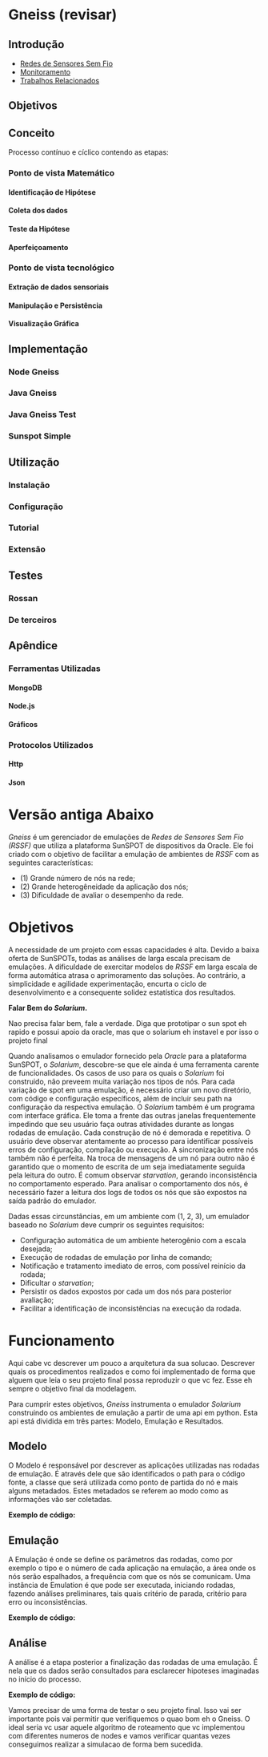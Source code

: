 Gneiss (revisar) 
======

Introdução
----------

* [Redes de Sensores Sem Fio](rssf.md)
* [Monitoramento](monitoramento.md)
* [Trabalhos Relacionados](relacionados.md)

Objetivos
---------

Conceito
--------

Processo contínuo e cíclico contendo as etapas:

### Ponto de vista Matemático

#### Identificação de Hipótese
#### Coleta dos dados
#### Teste da Hipótese
#### Aperfeiçoamento

### Ponto de vista tecnológico

#### Extração de dados sensoriais
#### Manipulação e Persistência
#### Visualização Gráfica

Implementação
-------------

### Node Gneiss
### Java Gneiss
### Java Gneiss Test
### Sunspot Simple

Utilização
----------

### Instalação
### Configuração
### Tutorial
### Extensão

Testes
------

### Rossan
### De terceiros

Apêndice
--------

### Ferramentas Utilizadas

#### MongoDB
#### Node.js
#### Gráficos

### Protocolos Utilizados

#### Http
#### Json

Versão antiga Abaixo
====================

*Gneiss* é um gerenciador de emulações de *Redes de Sensores Sem Fio (RSSF)*
que utiliza a plataforma SunSPOT de dispositivos da Oracle. Ele foi criado
com o objetivo de facilitar a emulação de ambientes de *RSSF* com as
seguintes características:

* (1) Grande número de nós na rede;
* (2) Grande heterogêneidade da aplicação dos nós;
* (3) Dificuldade de avaliar o desempenho da rede.

Objetivos
=========

A necessidade de um projeto com essas capacidades é alta. Devido a baixa
oferta de SunSPOTs, todas as análises de larga escala precisam de emulações. A
dificuldade de exercitar modelos de *RSSF* em larga escala de forma automática
atrasa o aprimoramento das soluções. Ao contrário, a simplicidade e agilidade
experimentação, encurta o ciclo de desenvolvimento e a consequente solidez
estatística dos resultados.  

**Falar Bem do *Solarium*.**  

<Claudio>
Nao precisa falar bem, fale a verdade. Diga que prototipar o sun spot eh rapido e possui apoio da oracle,
mas que o solarium eh instavel e por isso o projeto final
</Claudio>

Quando analisamos o emulador fornecido pela *Oracle* para a plataforma SunSPOT,
o *Solarium*, descobre-se que ele ainda é uma ferramenta carente de funcionalidades.
Os casos de uso para os quais o *Solarium* foi construido, não preveem muita variação
nos tipos de nós. Para cada variação de spot em uma emulação, é necessário criar um
novo diretório, com código e configuração específicos, além de incluir seu path na
configuração da respectiva emulação.
O *Solarium* também é um programa com interface gráfica. Ele toma a frente das outras
janelas frequentemente impedindo que seu usuário faça outras atividades durante as
longas rodadas de emulação.
Cada construção de nó é demorada e repetitiva. O usuário deve observar atentamente
ao processo para identificar possíveis erros de configuração, compilação ou execução.
A sincronização entre nós também não é perfeita. Na troca de mensagens de um nó para
outro não é garantido que o momento de escrita de um seja imediatamente seguida pela
leitura do outro. É comum observar *starvation*, gerando inconsistência no comportamento
esperado.
Para analisar o comportamento dos nós, é necessário fazer a leitura dos logs de todos
os nós que são expostos na saída padrão do emulador.  

Dadas essas circunstâncias, em um ambiente com (1, 2, 3), um emulador baseado no *Solarium*
deve cumprir os seguintes requisitos:

* Configuração automática de um ambiente heterogênio com a escala desejada;
* Execução de rodadas de emulação por linha de comando;
* Notificação e tratamento imediato de erros, com possível reinício da rodada;
* Dificultar o *starvation*;
* Persistir os dados expostos por cada um dos nós para posterior avaliação;
* Facilitar a identificação de inconsistências na execução da rodada.

Funcionamento
=============

<Claudio>

Aqui cabe vc descrever um pouco a arquitetura da sua solucao. Descrever quais os 
procedimentos realizados e como foi implementado de forma que alguem que leia o seu projeto final possa
reproduzir o que vc fez. Esse eh sempre o objetivo final da modelagem.

</Claudio>

Para cumprir estes objetivos, *Gneiss* instrumenta o emulador *Solarium* construindo os
ambientes de emulação a partir de uma api em python. Esta api está dividida em três partes:
Modelo, Emulação e Resultados.

Modelo
------

O Modelo é responsável por descrever as aplicações utilizadas nas rodadas de emulação.
É através dele que são identificados o path para o código fonte, a classe que será utilizada
como ponto de partida do nó e mais alguns metadados. Estes metadados se referem ao modo como
as informações vão ser coletadas.

**Exemplo de código:**

Emulação
--------

A Emulação é onde se define os parâmetros das rodadas, como por exemplo o tipo e o número de
cada aplicação na emulação, a área onde os nós serão espalhados, a frequência com que os nós
se comunicam. Uma instância de Emulation é que pode ser executada, iniciando rodadas, fazendo
análises preliminares, tais quais critério de parada, critério para erro ou inconsistências.

**Exemplo de código:**

Análise
-------

A análise é a etapa posterior a finalização das rodadas de uma emulação. É nela que os dados
serão consultados para esclarecer hipoteses imaginadas no início do processo.

**Exemplo de código:**


<Claudio>

Vamos precisar de uma forma de testar o seu projeto final. Isso vai ser importante pois 
vai permitir que verifiquemos o quao bom eh o Gneiss. O ideal seria vc usar aquele algoritmo de roteamento
que vc implementou com diferentes numeros de nodes e vamos verificar quantas vezes conseguimos realizar a simulacao de forma bem sucedida.

</Claudio>
